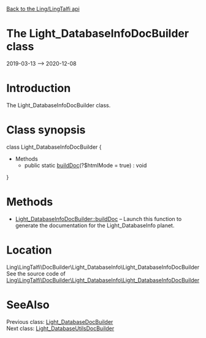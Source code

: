 [Back to the Ling/LingTalfi api](https://github.com/lingtalfi/LingTalfi/blob/master/doc/api/Ling/LingTalfi.md)



The Light_DatabaseInfoDocBuilder class
================
2019-03-13 --> 2020-12-08






Introduction
============

The Light_DatabaseInfoDocBuilder class.



Class synopsis
==============


class <span class="pl-k">Light_DatabaseInfoDocBuilder</span>  {

- Methods
    - public static [buildDoc](https://github.com/lingtalfi/LingTalfi/blob/master/doc/api/Ling/LingTalfi/DocBuilder/Light_DatabaseInfo/Light_DatabaseInfoDocBuilder/buildDoc.md)(?$htmlMode = true) : void

}






Methods
==============

- [Light_DatabaseInfoDocBuilder::buildDoc](https://github.com/lingtalfi/LingTalfi/blob/master/doc/api/Ling/LingTalfi/DocBuilder/Light_DatabaseInfo/Light_DatabaseInfoDocBuilder/buildDoc.md) &ndash; Launch this function to generate the documentation for the Light_DatabaseInfo planet.





Location
=============
Ling\LingTalfi\DocBuilder\Light_DatabaseInfo\Light_DatabaseInfoDocBuilder<br>
See the source code of [Ling\LingTalfi\DocBuilder\Light_DatabaseInfo\Light_DatabaseInfoDocBuilder](https://github.com/lingtalfi/LingTalfi/blob/master/DocBuilder/Light_DatabaseInfo/Light_DatabaseInfoDocBuilder.php)



SeeAlso
==============
Previous class: [Light_DatabaseDocBuilder](https://github.com/lingtalfi/LingTalfi/blob/master/doc/api/Ling/LingTalfi/DocBuilder/Light_Database/Light_DatabaseDocBuilder.md)<br>Next class: [Light_DatabaseUtilsDocBuilder](https://github.com/lingtalfi/LingTalfi/blob/master/doc/api/Ling/LingTalfi/DocBuilder/Light_DatabaseUtils/Light_DatabaseUtilsDocBuilder.md)<br>
